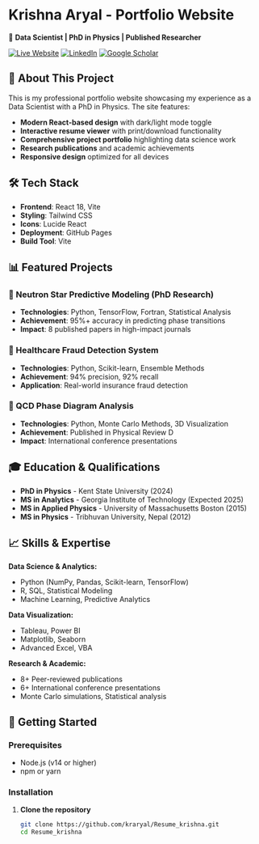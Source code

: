 # Krishna Aryal - Portfolio Website

🎯 **Data Scientist | PhD in Physics | Published Researcher**

[![Live Website](https://img.shields.io/badge/🌐%20Live%20Website-Visit%20Portfolio-blue?style=for-the-badge)](https://kraryal.github.io/Resume_krishna/)
[![LinkedIn](https://img.shields.io/badge/LinkedIn-Connect-0077B5?style=for-the-badge&logo=linkedin)](https://linkedin.com/in/krishna-aryal)
[![Google Scholar](https://img.shields.io/badge/Google%20Scholar-Publications-4285F4?style=for-the-badge&logo=google-scholar)](https://scholar.google.com/citations?user=fsWWqa0AAAAJ)

## 🚀 About This Project

This is my professional portfolio website showcasing my experience as a Data Scientist with a PhD in Physics. The site features:

- **Modern React-based design** with dark/light mode toggle
- **Interactive resume viewer** with print/download functionality  
- **Comprehensive project portfolio** highlighting data science work
- **Research publications** and academic achievements
- **Responsive design** optimized for all devices

## 🛠️ Tech Stack

- **Frontend**: React 18, Vite
- **Styling**: Tailwind CSS
- **Icons**: Lucide React
- **Deployment**: GitHub Pages
- **Build Tool**: Vite

## 📊 Featured Projects

### 🧬 Neutron Star Predictive Modeling (PhD Research)
- **Technologies**: Python, TensorFlow, Fortran, Statistical Analysis
- **Achievement**: 95%+ accuracy in predicting phase transitions
- **Impact**: 8 published papers in high-impact journals

### 🏥 Healthcare Fraud Detection System
- **Technologies**: Python, Scikit-learn, Ensemble Methods
- **Achievement**: 94% precision, 92% recall
- **Application**: Real-world insurance fraud detection

### 🔬 QCD Phase Diagram Analysis  
- **Technologies**: Python, Monte Carlo Methods, 3D Visualization
- **Achievement**: Published in Physical Review D
- **Impact**: International conference presentations

## 🎓 Education & Qualifications

- **PhD in Physics** - Kent State University (2024)
- **MS in Analytics** - Georgia Institute of Technology (Expected 2025)
- **MS in Applied Physics** - University of Massachusetts Boston (2015)
- **MS in Physics** - Tribhuvan University, Nepal (2012)

## 📈 Skills & Expertise

**Data Science & Analytics:**
- Python (NumPy, Pandas, Scikit-learn, TensorFlow)
- R, SQL, Statistical Modeling
- Machine Learning, Predictive Analytics

**Data Visualization:**
- Tableau, Power BI
- Matplotlib, Seaborn
- Advanced Excel, VBA

**Research & Academic:**
- 8+ Peer-reviewed publications
- 6+ International conference presentations
- Monte Carlo simulations, Statistical analysis

## 🚀 Getting Started

### Prerequisites
- Node.js (v14 or higher)
- npm or yarn

### Installation

1. **Clone the repository**
   ```bash
   git clone https://github.com/kraryal/Resume_krishna.git
   cd Resume_krishna
